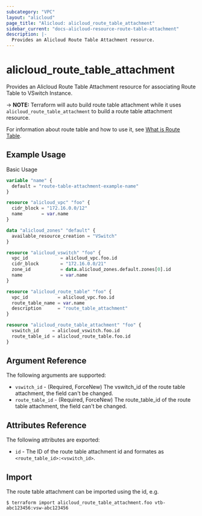 ```yaml
---
subcategory: "VPC"
layout: "alicloud"
page_title: "Alicloud: alicloud_route_table_attachment"
sidebar_current: "docs-alicloud-resource-route-table-attachment"
description: |-
  Provides an Alicloud Route Table Attachment resource.
---
```


# alicloud\_route\_table\_attachment

Provides an Alicloud Route Table Attachment resource for associating Route Table to VSwitch Instance.

-> **NOTE:** Terraform will auto build route table attachment while it uses `alicloud_route_table_attachment` to build a route table attachment resource.

For information about route table and how to use it, see [What is Route Table](https://www.alibabacloud.com/help/doc-detail/87057.htm).

## Example Usage

Basic Usage

```terraform
variable "name" {
  default = "route-table-attachment-example-name"
}

resource "alicloud_vpc" "foo" {
  cidr_block = "172.16.0.0/12"
  name       = var.name
}

data "alicloud_zones" "default" {
  available_resource_creation = "VSwitch"
}

resource "alicloud_vswitch" "foo" {
  vpc_id            = alicloud_vpc.foo.id
  cidr_block        = "172.16.0.0/21"
  zone_id           = data.alicloud_zones.default.zones[0].id
  name              = var.name
}

resource "alicloud_route_table" "foo" {
  vpc_id           = alicloud_vpc.foo.id
  route_table_name = var.name
  description      = "route_table_attachment"
}

resource "alicloud_route_table_attachment" "foo" {
  vswitch_id     = alicloud_vswitch.foo.id
  route_table_id = alicloud_route_table.foo.id
}
```
## Argument Reference

The following arguments are supported:

* `vswitch_id` - (Required, ForceNew) The vswitch_id of the route table attachment, the field can't be changed.
* `route_table_id` - (Required, ForceNew) The route_table_id of the route table attachment, the field can't be changed.

## Attributes Reference

The following attributes are exported:

* `id` - The ID of the route table attachment id and formates as `<route_table_id>:<vswitch_id>`.

## Import

The route table attachment can be imported using the id, e.g.

```shell
$ terraform import alicloud_route_table_attachment.foo vtb-abc123456:vsw-abc123456
```

